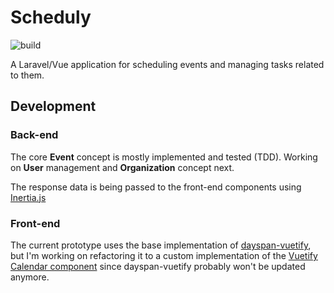 # Scheduly
![build](https://github.com/Flayshon/scheduly/workflows/build/badge.svg)

A Laravel/Vue application for scheduling events and managing tasks related to them.

## Development

### Back-end

The core **Event** concept is mostly implemented and tested (TDD). Working on **User** management and **Organization** concept next.

The response data is being passed to the front-end components using [Inertia.js](https://inertiajs.com/)

### Front-end

The current prototype uses the base implementation of [dayspan-vuetify](https://github.com/ClickerMonkey/dayspan-vuetify), but I'm working on refactoring it to a custom implementation of the [Vuetify Calendar component](https://vuetifyjs.com/en/components/calendars/) since dayspan-vuetify probably won't be updated anymore.
